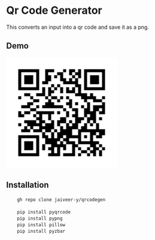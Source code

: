 
# Qr Code Generator

This converts an input into a qr code and save it as a png. 

## Demo

![demo](https://github.com/jaiveer-y/qrcodegen/blob/master/code.png?raw=true)


## Installation



```bash
    gh repo clone jaiveer-y/qrcodegen
    
    pip install pyqrcode
    pip install pypng
    pip install pillow
    pip install pyzbar
```
    